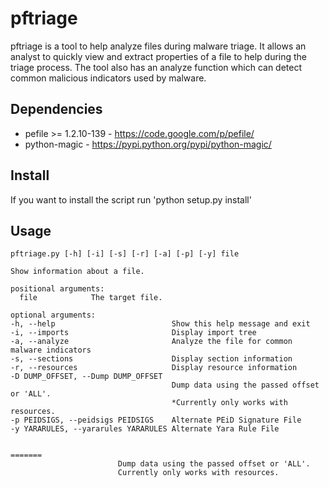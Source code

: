 # pftriage

pftriage is a tool to help analyze files during malware triage. It allows an analyst to quickly 
view and extract properties of a file to help during the triage process. The tool also has an
analyze function which can detect common malicious indicators used by malware.

Dependencies
-----

 * pefile >= 1.2.10-139 - https://code.google.com/p/pefile/ 
 * python-magic - https://pypi.python.org/pypi/python-magic/
 
 
Install 
-----

If you want to install the script run 'python setup.py install' 

Usage
-----
```
pftriage.py [-h] [-i] [-s] [-r] [-a] [-p] [-y] file

Show information about a file.  
  
positional arguments:  
  file            The target file.  
  
optional arguments:    
-h, --help                          Show this help message and exit  
-i, --imports                       Display import tree  
-a, --analyze                       Analyze the file for common malware indicators  
-s, --sections                      Display section information  
-r, --resources                     Display resource information   
-D DUMP_OFFSET, --Dump DUMP_OFFSET
                                    Dump data using the passed offset or 'ALL'.   
                                    *Currently only works with resources. 
-p PEIDSIGS, --peidsigs PEIDSIGS    Alternate PEiD Signature File 
-y YARARULES, --yararules YARARULES Alternate Yara Rule File 

 
=======
                        Dump data using the passed offset or 'ALL'.   
                        Currently only works with resources.  
                        
 ```
 
 
  
